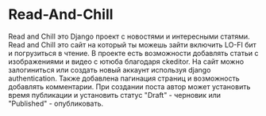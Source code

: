 # Read-And-Chill
Read and Chill это Django проект с новостями и интересными статями.
Read and Chill это сайт на который ты можешь зайти включить LO-FI бит и погрузиться в чтение.
В проекте есть возможности добавлять статьи с изображениями и видео с ютюба благодаря ckeditor.
На сайт можно залогиниться или создать новый аккаунт используя django authentication.
Также добавлена пагинация страниц и возможность добавлять комментарии.
При создании поста автор может установить время публикации и установить статус "Draft" - черновик или "Published" - опубликовать.

